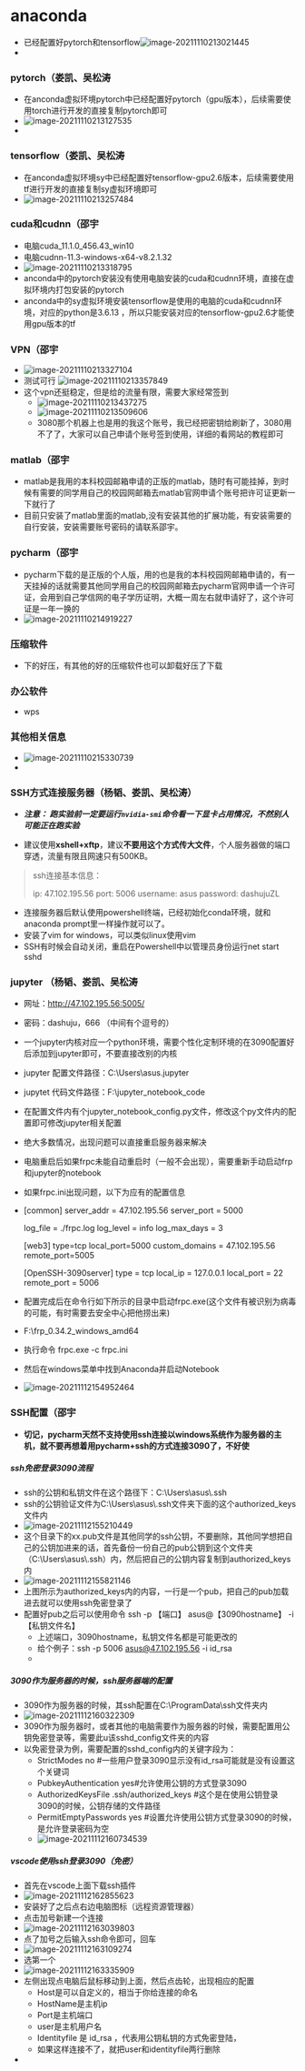 # anaconda



+ 已经配置好pytorch和tensorflow![image-20211110213021445](C:\Users\10130\AppData\Roaming\Typora\typora-user-images\image-20211110213021445.png)
+ 

### pytorch（娄凯、吴松涛

+ 在anconda虚拟环境pytorch中已经配置好pytorch（gpu版本），后续需要使用torch进行开发的直接复制pytorch即可
+ ![image-20211110213127535](C:\Users\10130\AppData\Roaming\Typora\typora-user-images\image-20211110213127535.png)
+ 

### tensorflow（娄凯、吴松涛

+ 在anconda虚拟环境sy中已经配置好tensorflow-gpu2.6版本，后续需要使用tf进行开发的直接复制sy虚拟环境即可
+ ![image-20211110213257484](C:\Users\10130\AppData\Roaming\Typora\typora-user-images\image-20211110213257484.png)

### cuda和cudnn（邵宇

+ 电脑cuda_11.1.0_456.43_win10
+ 电脑cudnn-11.3-windows-x64-v8.2.1.32
+ ![image-20211110213318795](C:\Users\10130\AppData\Roaming\Typora\typora-user-images\image-20211110213318795.png)
+ anconda中的pytorch安装没有使用电脑安装的cuda和cudnn环境，直接在虚拟环境内打包安装的pytorch
+ anconda中的sy虚拟环境安装tensorflow是使用的电脑的cuda和cudnn环境，对应的python是3.6.13 ，所以只能安装对应的tensorflow-gpu2.6才能使用gpu版本的tf

### VPN（邵宇

+ ![image-20211110213327104](C:\Users\10130\AppData\Roaming\Typora\typora-user-images\image-20211110213327104.png)
+ 测试可行
  ![image-20211110213357849](C:\Users\10130\AppData\Roaming\Typora\typora-user-images\image-20211110213357849.png)
+ 这个vpn还挺稳定，但是给的流量有限，需要大家经常签到
  + ![image-20211110213437275](C:\Users\10130\AppData\Roaming\Typora\typora-user-images\image-20211110213437275.png)
  + ![image-20211110213509606](C:\Users\10130\AppData\Roaming\Typora\typora-user-images\image-20211110213509606.png)
  + 3080那个机器上也是用的我这个账号，我已经把密钥给刷新了，3080用不了了，大家可以自己申请个账号签到使用，详细的看网站的教程即可

### matlab（邵宇

+ matlab是我用的本科校园邮箱申请的正版的matlab，随时有可能挂掉，到时候有需要的同学用自己的校园网邮箱去matlab官网申请个账号把许可证更新一下就行了
+ 目前只安装了matlab里面的matlab,没有安装其他的扩展功能，有安装需要的自行安装，安装需要账号密码的请联系邵宇。

### pycharm（邵宇

+ pycharm下载的是正版的个人版，用的也是我的本科校园网邮箱申请的，有一天挂掉的话就需要其他同学用自己的校园网邮箱去pycharm官网申请一个许可证，会用到自己学信网的电子学历证明，大概一周左右就申请好了，这个许可证是一年一换的
+ ![image-20211110214919227](C:\Users\10130\AppData\Roaming\Typora\typora-user-images\image-20211110214919227.png)

### 压缩软件

+ 下的好压，有其他的好的压缩软件也可以卸载好压了下载

### 办公软件

+ wps

### 其他相关信息

+ ![image-20211110215330739](C:\Users\10130\AppData\Roaming\Typora\typora-user-images\image-20211110215330739.png)
+ 

### SSH方式连接服务器（杨韬、娄凯、吴松涛）

- ***注意： 跑实验前一定要运行`nvidia-smi`命令看一下显卡占用情况，不然别人可能正在跑实验***

- 建议使用**xshell+xftp**，建议**不要用这个方式传大文件**，个人服务器做的端口穿透，流量有限且网速只有500KB。

> ssh连接基本信息：
>
> ip: 47.102.195.56
> port: 5006
> username: asus
> password: dashujuZL

- 连接服务器后默认使用powershell终端，已经初始化conda环境，就和anaconda prompt里一样操作就可以了。
- 安装了vim for windows，可以类似linux使用vim
- SSH有时候会自动关闭，重启在Powershell中以管理员身份运行net start sshd

###  jupyter （杨韬、娄凯、吴松涛

+ 网址：http://47.102.195.56:5005/

+ 密码：dashuju，666 （中间有个逗号的）

+ 一个jupyter内核对应一个python环境，需要个性化定制环境的在3090配置好后添加到jupyter即可，不要直接改别的内核

+ jupyter 配置文件路径：C:\Users\asus\.jupyter

+ jupytet 代码文件路径：F:\jupyter_notebook_code

+ 在配置文件内有个jupyter_notebook_config.py文件，修改这个py文件内的配置即可修改jupyter相关配置

+ 绝大多数情况，出现问题可以直接重启服务器来解决

+ 电脑重启后如果frpc未能自动重启时（一般不会出现），需要重新手动启动frp和jupyter的notebook

+ 如果frpc.ini出现问题，以下为应有的配置信息

+ [common]
  server_addr = 47.102.195.56
  server_port = 5000

  log_file = ./frpc.log
  log_level = info
  log_max_days = 3

  [web3]
  type=tcp
  local_port=5000
  custom_domains = 47.102.195.56
  remote_port=5005

  [OpenSSH-3090server]
  type = tcp
  local_ip = 127.0.0.1
  local_port = 22
  remote_port = 5006

+ 配置完成后在命令行如下所示的目录中启动frpc.exe(这个文件有被识别为病毒的可能，有时需要去安全中心把他捞出来)

+ F:\frp_0.34.2_windows_amd64

+ 执行命令 frpc.exe -c frpc.ini

+ 然后在windows菜单中找到Anaconda并启动Notebook

+ ![image-20211112154952464](C:\Users\10130\AppData\Roaming\Typora\typora-user-images\image-20211112154952464.png)

### SSH配置（邵宇

+ **切记，pycharm天然不支持使用ssh连接以windows系统作为服务器的主机，就不要再想着用pycharm+ssh的方式连接3090了，不好使**

##### ssh免密登录3090流程

+ ssh的公钥和私钥文件在这个路径下：C:\Users\asus\\.ssh
+ ssh的公钥验证文件为C:\Users\asus\\.ssh文件夹下面的这个authorized_keys文件内
+ ![image-20211112155210449](C:\Users\10130\AppData\Roaming\Typora\typora-user-images\image-20211112155210449.png)
+ 这个目录下的xx.pub文件是其他同学的ssh公钥，不要删除，其他同学想把自己的公钥加进来的话，首先备份一份自己的pub公钥到这个文件夹（C:\Users\asus\\.ssh）内，然后把自己的公钥内容复制到authorized_keys内
+ ![image-20211112155821146](C:\Users\10130\AppData\Roaming\Typora\typora-user-images\image-20211112155821146.png)
+ 上图所示为authorized_keys内的内容，一行是一个pub，把自己的pub加载进去就可以使用ssh免密登录了
+ 配置好pub之后可以使用命令 ssh -p 【端口】 asus@【3090hostname】  -i  【私钥文件名】
  + 上述端口，3090hostname，私钥文件名都是可能更改的
  + 给个例子：ssh -p 5006 asus@47.102.195.56 -i id_rsa   
  + 

##### 3090作为服务器的时候，ssh服务器端的配置

+ 3090作为服务器的时候，其ssh配置在C:\ProgramData\ssh文件夹内
+ ![image-20211112160322309](C:\Users\10130\AppData\Roaming\Typora\typora-user-images\image-20211112160322309.png)
+ 3090作为服务器时，或者其他的电脑需要作为服务器的时候，需要配置用公钥免密登录等，需要此u该sshd_config文件夹的内容
+ 以免密登录为例，需要配置的sshd_config内的关键字段为：
  + StrictModes no   #一些用户登录3090显示没有id_rsa可能就是没有设置这个关键词
  + PubkeyAuthentication yes#允许使用公钥的方式登录3090
  + AuthorizedKeysFile	.ssh/authorized_keys  #这个是在使用公钥登录3090的时候，公钥存储的文件路径
  + PermitEmptyPasswords yes  #设置允许使用公钥方式登录3090的时候，是允许登录密码为空
  + ![image-20211112160734539](C:\Users\10130\AppData\Roaming\Typora\typora-user-images\image-20211112160734539.png)

##### vscode使用ssh登录3090（免密）

+ 首先在vscode上面下载ssh插件
+ ![image-20211112162855623](C:\Users\10130\AppData\Roaming\Typora\typora-user-images\image-20211112162855623.png)
+ 安装好了之后点右边电脑图标（远程资源管理器）
+ 点击加号新建一个连接
+ ![image-20211112163039803](C:\Users\10130\AppData\Roaming\Typora\typora-user-images\image-20211112163039803.png)
+ 点了加号之后输入ssh命令即可，回车
+ ![image-20211112163109274](C:\Users\10130\AppData\Roaming\Typora\typora-user-images\image-20211112163109274.png)
+ 选第一个
+ ![image-20211112163335909](C:\Users\10130\AppData\Roaming\Typora\typora-user-images\image-20211112163335909.png)
+ 左侧出现点电脑后鼠标移动到上面，然后点齿轮，出现相应的配置
  + Host是可以自定义的，相当于你给连接的命名
  + HostName是主机ip
  + Port是主机端口
  + user是主机用户名
  + Identityfile 是 id_rsa  ，代表用公钥私钥的方式免密登陆，
  + 如果这样连接不了，就把user和identityfile两行删除
+ 



